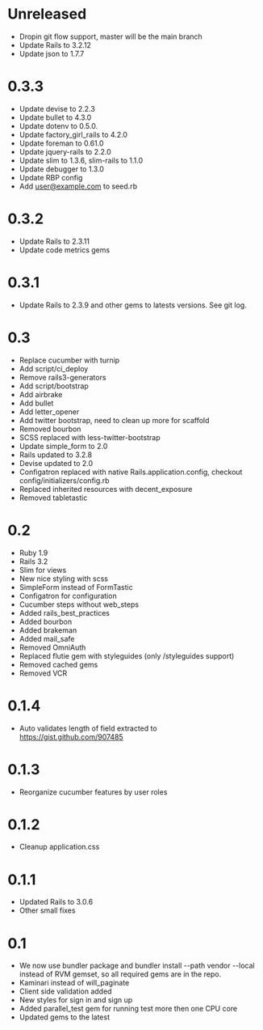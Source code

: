 # Unreleased

* Dropin git flow support, master will be the main branch
* Update Rails to 3.2.12
* Update json to 1.7.7

# 0.3.3

* Update devise to 2.2.3
* Update bullet to 4.3.0
* Update dotenv to 0.5.0.
* Update factory_girl_rails to 4.2.0
* Update foreman to 0.61.0
* Update jquery-rails to 2.2.0
* Update slim to 1.3.6, slim-rails to 1.1.0
* Update debugger to 1.3.0
* Update RBP config
* Add user@example.com to seed.rb

# 0.3.2

* Update Rails to 2.3.11
* Update code metrics gems


# 0.3.1

* Update Rails to 2.3.9 and other gems to latests versions. See git log.

# 0.3

* Replace cucumber with turnip
* Add script/ci_deploy
* Remove rails3-generators
* Add script/bootstrap
* Add airbrake
* Add bullet
* Add letter_opener
* Add twitter bootstrap, need to clean up more for scaffold
* Removed bourbon
* SCSS replaced with less-twitter-bootstrap
* Update simple_form to 2.0
* Rails updated to 3.2.8
* Devise updated to 2.0
* Configatron replaced with native Rails.application.config, checkout config/initializers/config.rb
* Replaced inherited resources with decent_exposure
* Removed tabletastic

# 0.2

* Ruby 1.9
* Rails 3.2
* Slim for views
* New nice styling with scss
* SimpleForm instead of FormTastic
* Configatron for configuration
* Cucumber steps without web_steps
* Added rails_best_practices
* Added bourbon
* Added brakeman
* Added mail_safe
* Removed OmniAuth
* Replaced flutie gem with styleguides (only /styleguides support)
* Removed cached gems
* Removed VCR

# 0.1.4

* Auto validates length of field extracted to https://gist.github.com/907485

# 0.1.3

* Reorganize cucumber features by user roles

# 0.1.2

* Cleanup application.css

# 0.1.1

* Updated Rails to 3.0.6
* Other small fixes

# 0.1

* We now use bundler package and bundler install --path vendor --local instead of RVM gemset, so all required gems
are in the repo.
* Kaminari instead of will_paginate
* Client side validation added
* New styles for sign in and sign up
* Added parallel_test gem for running test more then one CPU core
* Updated gems to the latest
